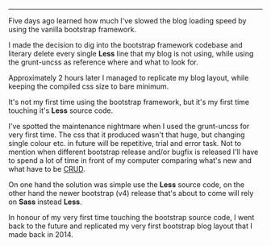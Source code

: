 
---

Five days ago learned how much I've slowed the blog loading speed by using the vanilla bootstrap framework.

I made the decision to dig into the bootstrap framework codebase and literary delete every single **Less** line that my blog is not using, while using the grunt-uncss as reference where and what to look for.

Approximately 2 hours later I managed to replicate my blog layout, while keeping the compiled css size to bare minimum.

It's not my first time using the bootstrap framework, but it's my first time touching it's **Less** source code.

I've spotted the maintenance nightmare when I used the grunt-uncss for very first time. The css that it produced wasn't that huge, but changing single colour etc. in future will be repetitive, trial and error task. Not to mention when different bootstrap release and/or bugfix is released I'll have to spend a lot of time in front of my computer comparing what's new and what have to be [CRUD].

On one hand the solution was simple use the **Less** source code, on the other hand the newer bootstrap (v4) release that's about to come will rely on **Sass** instead **Less**.

In honour of my very first time touching the bootstrap source code, I went back to the future and replicated my very first bootstrap blog layout that I made back in 2014.

[CRUD]: https://en.wikipedia.org/wiki/Create,_read,_update_and_delete
